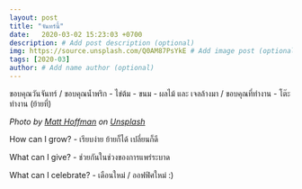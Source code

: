 ```yaml
---
layout: post
title: "จันทร์นี้"
date:   2020-03-02 15:23:03 +0700
description: # Add post description (optional)
img: https://source.unsplash.com/Q0AM87PsYkE # Add image post (optional)
tags: [2020-03]
author: # Add name author (optional)
---
```

ขอบคุณวันจันทร์ / ขอบคุณน้ำพริก - ไข่ต้ม - ขนม - ผลไม้ และ เจลล้างมา / ขอบคุณที่ทำงาน - โต๊ะทำงาน (ย้ายที่)

*Photo by [Matt Hoffman](https://unsplash.com/@__matthoffman__) on [Unsplash](https://unsplash.com)*

<i class="fa fa-child" style="color:plum"></i>

How can I grow? - เรียบง่าย ย้ายก็ได้ เปลี่ยนก็ดี

What can I give? - ช่วยกันในช่วงของการแพร่ระบาด

What can I celebrate? - เดือนใหม่ / ออฟฟิศใหม่ :)
